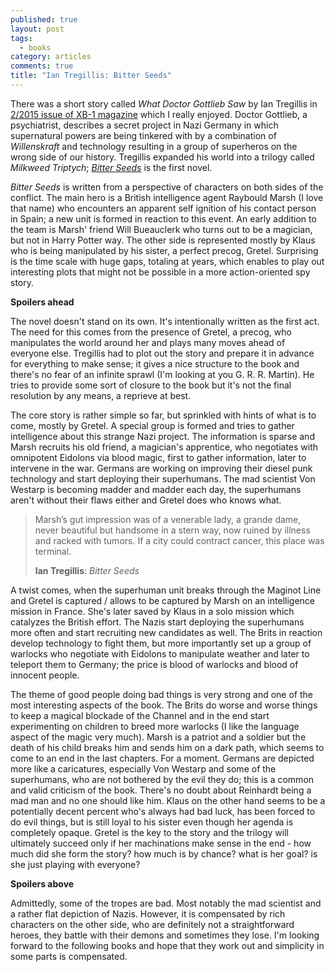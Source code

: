 ```yaml
---
published: true
layout: post
tags:
  - books
category: articles
comments: true
title: "Ian Tregillis: Bitter Seeds"
---
```


There was a short story called *What Doctor Gottlieb Saw* by Ian Tregillis in [2/2015 issue of XB-1 magazine](http://www.casopisxb1.cz/obsahy/obsah-xb-1-2-2015/) which I really enjoyed. Doctor Gottlieb, a psychiatrist, describes a secret project in Nazi Germany in which supernatural powers are being tinkered with by a  combination of *Willenskraft* and technology resulting in a group of superheros on the wrong side of our history. Tregillis expanded his world into a trilogy called *Milkweed Triptych*; [*Bitter Seeds*](https://www.goodreads.com/book/show/19403353-bitter-seeds) is the first novel.

*Bitter Seeds* is written from a perspective of characters on both sides of the conflict. The main hero is a British intelligence agent Raybould Marsh (I love that name) who encounters an apparent self ignition of his contact person in Spain; a new unit is formed in reaction to this event. An early addition to the team is Marsh' friend Will Bueauclerk who turns out to be a magician, but not in Harry Potter way. The other side is represented mostly by Klaus who is being manipulated by his sister, a perfect precog, Gretel. Surprising is the time scale with huge gaps, totaling at years, which enables to play out interesting plots that might not be possible in a more action-oriented spy story.

**Spoilers ahead**

The novel doesn't stand on its own. It's intentionally written as the first act. The need for this comes from the presence of Gretel, a precog, who manipulates the world around her and plays many moves ahead of everyone else. Tregillis had to plot out the story and prepare it in advance for everything to make sense; it gives a nice structure to the book and there's no fear of an infinite sprawl (I'm looking at you G. R. R. Martin). He tries to provide some sort of closure to the book but it's not the final resolution by any means, a reprieve at best.

The core story is rather simple so far, but sprinkled with hints of what is to come, mostly by Gretel. A special group is formed and tries to gather intelligence about this strange Nazi project. The information is sparse and Marsh recruits his old friend, a magician's apprentice, who negotiates with omnipotent Eidolons via blood magic, first to gather information, later to intervene in the war. Germans are working on improving their diesel punk technology and start deploying their superhumans. The mad scientist Von Westarp is becoming madder and madder each day, the superhumans aren't without their flaws either and Gretel does who knows what.

> Marsh’s gut impression was of a venerable lady, a grande dame, never beautiful but handsome in a stern way, now ruined by illness and racked with tumors. If a city could contract cancer, this place was terminal.
>
> __Ian Tregillis__: _Bitter Seeds_

A twist comes, when the superhuman unit breaks through the Maginot Line and Gretel is captured / allows to be captured by Marsh on an intelligence mission in France. She's later saved by Klaus in a solo mission which catalyzes the British effort. The Nazis start deploying the superhumans more often and start recruiting new candidates as well. The Brits in reaction develop technology to fight them, but more importantly set up a group of warlocks who negotiate with Eidolons to manipulate weather and later to teleport them to Germany; the price is blood of warlocks and blood of innocent people.

The theme of good people doing bad things is very strong and one of the most interesting aspects of the book. The Brits do worse and worse things to keep a magical blockade of the Channel and in the end start experimenting on children to breed more warlocks (I like the language aspect of the magic very much). Marsh is a patriot and a soldier but the death of his child breaks him and sends him on a dark path, which seems to come to an end in the last chapters. For a moment. Germans are depicted more like a caricatures, especially Von Westarp and some of the superhumans, who are not bothered by the evil they do; this is a common and valid criticism of the book. There's no doubt about Reinhardt being a mad man and no one should like him. Klaus on the other hand seems to be a potentially decent percent who's always had bad luck, has been forced to do evil things, but is still loyal to his sister even though her agenda is completely opaque. Gretel is the key to the story and the trilogy will ultimately succeed only if her machinations make sense in the end - how much did she form the story? how much is by chance? what is her goal? is she just playing with everyone?

**Spoilers above**

Admittedly, some of the tropes are bad. Most notably the mad scientist and a rather flat depiction of Nazis. However, it is compensated by rich characters on the other side, who are definitely not a straightforward heroes, they battle with their demons and sometimes they lose. I'm looking forward to the following books and hope that they work out and simplicity in some parts is compensated.
